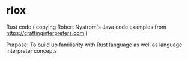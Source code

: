 # rlox
Rust code ( copying Robert Nystrom's Java code examples from https://craftinginterpreters.com )

Purpose: To build up familiarity with Rust language as well as language interpreter concepts
